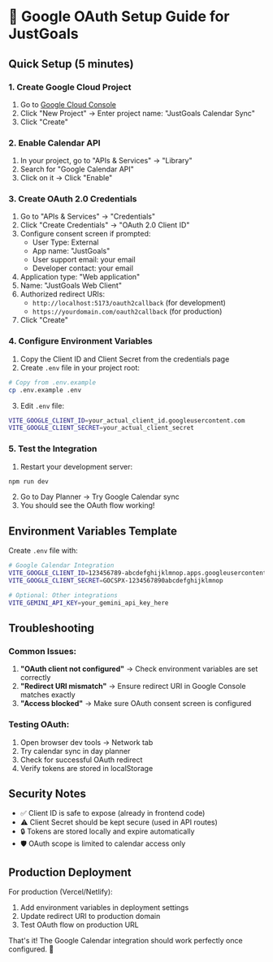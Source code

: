 # 🔐 Google OAuth Setup Guide for JustGoals

## Quick Setup (5 minutes)

### 1. Create Google Cloud Project
1. Go to [Google Cloud Console](https://console.cloud.google.com)
2. Click "New Project" → Enter project name: "JustGoals Calendar Sync"
3. Click "Create"

### 2. Enable Calendar API
1. In your project, go to "APIs & Services" → "Library"
2. Search for "Google Calendar API"
3. Click on it → Click "Enable"

### 3. Create OAuth 2.0 Credentials
1. Go to "APIs & Services" → "Credentials"
2. Click "Create Credentials" → "OAuth 2.0 Client ID"
3. Configure consent screen if prompted:
   - User Type: External
   - App name: "JustGoals"
   - User support email: your email
   - Developer contact: your email
4. Application type: "Web application"
5. Name: "JustGoals Web Client"
6. Authorized redirect URIs:
   - `http://localhost:5173/oauth2callback` (for development)
   - `https://yourdomain.com/oauth2callback` (for production)
7. Click "Create"

### 4. Configure Environment Variables
1. Copy the Client ID and Client Secret from the credentials page
2. Create `.env` file in your project root:
```bash
# Copy from .env.example
cp .env.example .env
```

3. Edit `.env` file:
```bash
VITE_GOOGLE_CLIENT_ID=your_actual_client_id.googleusercontent.com
VITE_GOOGLE_CLIENT_SECRET=your_actual_client_secret
```

### 5. Test the Integration
1. Restart your development server:
```bash
npm run dev
```

2. Go to Day Planner → Try Google Calendar sync
3. You should see the OAuth flow working!

## Environment Variables Template

Create `.env` file with:
```bash
# Google Calendar Integration
VITE_GOOGLE_CLIENT_ID=123456789-abcdefghijklmnop.apps.googleusercontent.com
VITE_GOOGLE_CLIENT_SECRET=GOCSPX-1234567890abcdefghijklmnop

# Optional: Other integrations
VITE_GEMINI_API_KEY=your_gemini_api_key_here
```

## Troubleshooting

### Common Issues:
1. **"OAuth client not configured"** → Check environment variables are set correctly
2. **"Redirect URI mismatch"** → Ensure redirect URI in Google Console matches exactly
3. **"Access blocked"** → Make sure OAuth consent screen is configured

### Testing OAuth:
1. Open browser dev tools → Network tab
2. Try calendar sync in day planner
3. Check for successful OAuth redirect
4. Verify tokens are stored in localStorage

## Security Notes

- ✅ Client ID is safe to expose (already in frontend code)
- ⚠️ Client Secret should be kept secure (used in API routes)
- 🔒 Tokens are stored locally and expire automatically
- 🛡️ OAuth scope is limited to calendar access only

## Production Deployment

For production (Vercel/Netlify):
1. Add environment variables in deployment settings
2. Update redirect URI to production domain
3. Test OAuth flow on production URL

That's it! The Google Calendar integration should work perfectly once configured. 🚀
